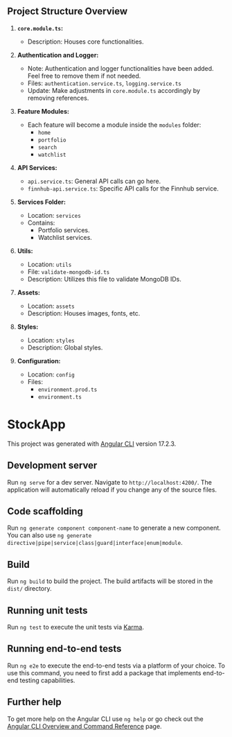 ## Project Structure Overview

1. **`core.module.ts`:**
   - Description: Houses core functionalities.
2. **Authentication and Logger:**

   - Note: Authentication and logger functionalities have been added. Feel free to remove them if not needed.
   - Files: `authentication.service.ts`, `logging.service.ts`
   - Update: Make adjustments in `core.module.ts` accordingly by removing references.

3. **Feature Modules:**

   - Each feature will become a module inside the `modules` folder:
     - `home`
     - `portfolio`
     - `search`
     - `watchlist`

4. **API Services:**

   - `api.service.ts`: General API calls can go here.
   - `finnhub-api.service.ts`: Specific API calls for the Finnhub service.

5. **Services Folder:**

   - Location: `services`
   - Contains:
     - Portfolio services.
     - Watchlist services.

6. **Utils:**

   - Location: `utils`
   - File: `validate-mongodb-id.ts`
   - Description: Utilizes this file to validate MongoDB IDs.

7. **Assets:**

   - Location: `assets`
   - Description: Houses images, fonts, etc.

8. **Styles:**

   - Location: `styles`
   - Description: Global styles.

9. **Configuration:**
   - Location: `config`
   - Files:
     - `environment.prod.ts`
     - `environment.ts`

# StockApp

This project was generated with [Angular CLI](https://github.com/angular/angular-cli) version 17.2.3.

## Development server

Run `ng serve` for a dev server. Navigate to `http://localhost:4200/`. The application will automatically reload if you change any of the source files.

## Code scaffolding

Run `ng generate component component-name` to generate a new component. You can also use `ng generate directive|pipe|service|class|guard|interface|enum|module`.

## Build

Run `ng build` to build the project. The build artifacts will be stored in the `dist/` directory.

## Running unit tests

Run `ng test` to execute the unit tests via [Karma](https://karma-runner.github.io).

## Running end-to-end tests

Run `ng e2e` to execute the end-to-end tests via a platform of your choice. To use this command, you need to first add a package that implements end-to-end testing capabilities.

## Further help

To get more help on the Angular CLI use `ng help` or go check out the [Angular CLI Overview and Command Reference](https://angular.io/cli) page.
